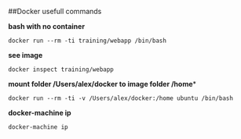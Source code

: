 ##Docker usefull commands

**bash with no container**
```
docker run --rm -ti training/webapp /bin/bash
```

**see image**
```
docker inspect training/webapp
```

**mount folder /Users/alex/docker to image folder /home***
```
docker run --rm -ti -v /Users/alex/docker:/home ubuntu /bin/bash
```

**docker-machine ip**
```
docker-machine ip
```
